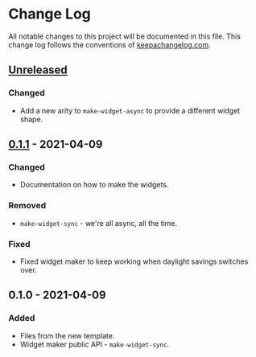 # Change Log
All notable changes to this project will be documented in this file. This change log follows the conventions of [keepachangelog.com](http://keepachangelog.com/).

## [Unreleased]
### Changed
- Add a new arity to `make-widget-async` to provide a different widget shape.

## [0.1.1] - 2021-04-09
### Changed
- Documentation on how to make the widgets.

### Removed
- `make-widget-sync` - we're all async, all the time.

### Fixed
- Fixed widget maker to keep working when daylight savings switches over.

## 0.1.0 - 2021-04-09
### Added
- Files from the new template.
- Widget maker public API - `make-widget-sync`.

[Unreleased]: https://github.com/your-name/ring-demo-001/compare/0.1.1...HEAD
[0.1.1]: https://github.com/your-name/ring-demo-001/compare/0.1.0...0.1.1
